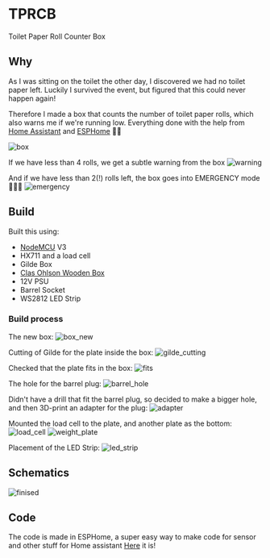 # TPRCB
Toilet Paper Roll Counter Box

## Why
As I was sitting on the toilet the other day, I discovered we had no toilet paper left. Luckily I survived the event, but figured that this could never happen again!

Therefore I made a box that counts the number of toilet paper rolls, which also warns me if we're running low. Everything done with the help from [Home Assistant](https://www.home-assistant.io/) and [ESPHome](https://esphome.io/) 🎉🤩

![box](https://github.com/petrepa/TPRCB/blob/master/Photos/box.jpeg)

If we have less than 4 rolls, we get a subtle warning from the box
![warning](https://github.com/petrepa/TPRCB/blob/master/Photos/warning.gif)

And if we have less than 2(!) rolls left, the box goes into EMERGENCY mode🚨🚨🚨
![emergency](https://github.com/petrepa/TPRCB/blob/master/Photos/emergency.gif)


## Build
Built this using:
* [NodeMCU](http://www.nodemcu.com/index_en.html) V3
* HX711 and a load cell
* Gilde Box
* [Clas Ohlson Wooden Box](https://www.clasohlson.com/no/Trekasse-med-h%C3%A5ndtak/Pr441449000)
* 12V PSU
* Barrel Socket
* WS2812 LED Strip

### Build process
The new box:
![box_new](https://github.com/petrepa/TPRCB/blob/master/Photos/box_new.jpg)

Cutting of Gilde for the plate inside the box:
![gilde_cutting](https://github.com/petrepa/TPRCB/blob/master/Photos/gilde_cutting.jpg)

Checked that the plate fits in the box:
![fits](https://github.com/petrepa/TPRCB/blob/master/Photos/fits.jpg)

The hole for the barrel plug:
![barrel_hole](https://github.com/petrepa/TPRCB/blob/master/Photos/barrel_hole.jpg)

Didn't have a drill that fit the barrel plug, so decided to make a bigger hole, and then 3D-print an adapter for the plug:
![adapter](https://github.com/petrepa/TPRCB/blob/master/Photos/adapter.jpg)

Mounted the load cell to the plate, and another plate as the bottom:
![load_cell](https://github.com/petrepa/TPRCB/blob/master/Photos/load_cell.jpg)
![weight_plate](https://github.com/petrepa/TPRCB/blob/master/Photos/weight_plate.jpg)

Placement of the LED Strip:
![led_strip](https://github.com/petrepa/TPRCB/blob/master/Photos/led_strip.jpg)

## Schematics
![finised]()

## Code
The code is made in ESPHome, a super easy way to make code for sensor and other stuff for Home assistant
[Here](https://github.com/petrepa/TPRCB/blob/master/toilet_paper.yaml) it is!
